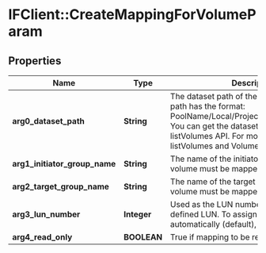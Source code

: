 # IFClient::CreateMappingForVolumeParam

## Properties
Name | Type | Description | Notes
------------ | ------------- | ------------- | -------------
**arg0_dataset_path** | **String** | The dataset path of the volume. The dataset path has the format: PoolName/Local/ProjectName/VolumeName. You can get the datasetPath from the listVolumes API. For more information, see listVolumes and Volume_V1_0.datasetPath.  | 
**arg1_initiator_group_name** | **String** | The name of the initiator group to which the volume must be mapped. | 
**arg2_target_group_name** | **String** | The name of the target group to which the volume must be mapped. | 
**arg3_lun_number** | **Integer** | Used as the LUN number for the newly defined LUN. To assign a LUN number automatically (default), use the value -1.  | 
**arg4_read_only** | **BOOLEAN** | True if mapping to be read only, false if not | 


